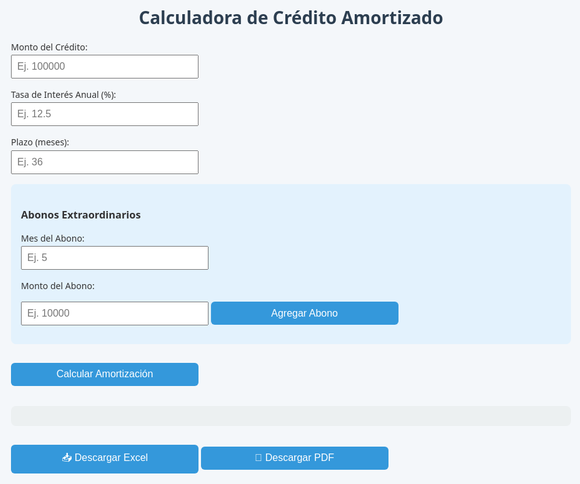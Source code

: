 <html lang="es">
<head>
  <meta charset="UTF-8">
  <title>Calculadora de Crédito Amortizado</title>
  <script src="https://cdnjs.cloudflare.com/ajax/libs/xlsx/0.18.5/xlsx.full.min.js"></script>
  <script src="https://cdnjs.cloudflare.com/ajax/libs/jspdf/2.5.1/jspdf.umd.min.js"></script>
  <style>
    body {
      font-family: 'Segoe UI', sans-serif;
      background: #f4f7fa;
      color: #333;
      padding: 2rem;
      max-width: 1000px;
      margin: auto;
    }
    h1, h2 {
      text-align: center;
      color: #2c3e50;
    }
    label {
      display: block;
      margin-top: 1rem;
    }
    input, button, select {
      padding: 0.5rem;
      margin-top: 0.2rem;
      font-size: 1rem;
      width: 100%;
      max-width: 300px;
    }
    .form-group {
      margin-bottom: 1rem;
    }
    table {
      width: 100%;
      border-collapse: collapse;
      margin-top: 1.5rem;
      font-size: 0.9rem;
    }
    table, th, td {
      border: 1px solid #ccc;
    }
    th {
      background: #2c3e50;
      color: white;
      padding: 0.6rem;
    }
    td {
      padding: 0.5rem;
      text-align: right;
    }
    .resumen {
      margin-top: 2rem;
      background: #ecf0f1;
      padding: 1rem;
      border-radius: 8px;
    }
    .abonos {
      background: #e3f2fd;
      padding: 1rem;
      border-radius: 8px;
      margin-top: 1rem;
    }
    .btn {
      margin-top: 1rem;
      background: #3498db;
      color: white;
      border: none;
      cursor: pointer;
      padding: 0.6rem 1rem;
      border-radius: 6px;
    }
    .btn:hover {
      background: #2980b9;
    }
    .abono-list li {
      margin-bottom: 5px;
    }
  </style>
</head>
<body>

  <h1>Calculadora de Crédito Amortizado</h1>

  <div class="form-group">
    <label>Monto del Crédito:</label>
    <input type="number" id="monto" placeholder="Ej. 100000" />
  </div>
  <div class="form-group">
    <label>Tasa de Interés Anual (%):</label>
    <input type="number" id="tasa" step="0.01" placeholder="Ej. 12.5" />
  </div>
  <div class="form-group">
    <label>Plazo (meses):</label>
    <input type="number" id="plazo" placeholder="Ej. 36" />
  </div>

  <div class="abonos">
    <h3>Abonos Extraordinarios</h3>
    <label>Mes del Abono:</label>
    <input type="number" id="mesAbono" placeholder="Ej. 5" />
    <label>Monto del Abono:</label>
    <input type="number" id="montoAbono" placeholder="Ej. 10000" />
    <button class="btn" onclick="agregarAbono()">Agregar Abono</button>
    <ul id="listaAbonos" class="abono-list"></ul>
  </div>

  <button class="btn" onclick="calcularAmortizacion()">Calcular Amortización</button>

  <div class="resumen" id="resumen"></div>

  <div id="tabla"></div>

  <button class="btn" onclick="descargarExcel()">📥 Descargar Excel</button>
  <button class="btn" onclick="descargarPDF()">📄 Descargar PDF</button>

  <script>
    let abonos = [];

    function agregarAbono() {
      const mes = parseInt(document.getElementById('mesAbono').value);
      const monto = parseFloat(document.getElementById('montoAbono').value);
      if (mes && monto && mes > 0 && monto > 0) {
        abonos.push({ mes, monto });
        mostrarAbonos();
        document.getElementById('mesAbono').value = '';
        document.getElementById('montoAbono').value = '';
      }
    }

    function eliminarAbono(index) {
      abonos.splice(index, 1);
      mostrarAbonos();
    }

    function mostrarAbonos() {
      const lista = document.getElementById('listaAbonos');
      lista.innerHTML = '';
      abonos.forEach((abono, index) => {
        const li = document.createElement('li');
        li.innerHTML = `Mes ${abono.mes}: $${abono.monto.toFixed(2)} <button onclick="eliminarAbono(${index})">❌</button>`;
        lista.appendChild(li);
      });
    }

    let datosTabla = [];

    function calcularAmortizacion() {
      const montoInicial = parseFloat(document.getElementById('monto').value);
      const tasaAnual = parseFloat(document.getElementById('tasa').value);
      const plazo = parseInt(document.getElementById('plazo').value);

      const tasaMensual = tasaAnual / 12 / 100;
      const cuota = montoInicial * (tasaMensual / (1 - Math.pow(1 + tasaMensual, -plazo)));

      let saldo = montoInicial;
      let totalIntereses = 0;
      let totalCapital = 0;
      datosTabla = [];

      let tablaHTML = `
        <table>
          <thead>
            <tr>
              <th>Mes</th>
              <th>Pago Mensual</th>
              <th>Interés</th>
              <th>Capital</th>
              <th>Abono Extra</th>
              <th>Saldo</th>
            </tr>
          </thead>
          <tbody>
      `;

      let mes = 1;
      while (saldo > 0.01 && mes <= 600) {
        const interes = saldo * tasaMensual;
        let capital = cuota - interes;
        if (capital > saldo) capital = saldo;
        saldo -= capital;
        totalIntereses += interes;
        totalCapital += capital;

        const abonoExtra = abonos.find(a => a.mes === mes);
        let abono = 0;
        let abonoTexto = '-';
        if (abonoExtra) {
          abono = Math.min(abonoExtra.monto, saldo);
          saldo -= abono;
          totalCapital += abono;
          abonoTexto = `$${abono.toFixed(2)}`;
        }

        datosTabla.push([mes, cuota.toFixed(2), interes.toFixed(2), capital.toFixed(2), abono.toFixed(2), saldo.toFixed(2)]);

        tablaHTML += `
          <tr>
            <td>${mes}</td>
            <td>$${cuota.toFixed(2)}</td>
            <td>$${interes.toFixed(2)}</td>
            <td>$${capital.toFixed(2)}</td>
            <td>${abonoTexto}</td>
            <td>$${saldo > 0 ? saldo.toFixed(2) : '0.00'}</td>
          </tr>
        `;

        mes++;
        if (saldo <= 0.01) break;
      }

      tablaHTML += '</tbody></table>';
      document.getElementById('tabla').innerHTML = tablaHTML;

      document.getElementById('resumen').innerHTML = `
        <h3>Resumen Ejecutivo</h3>
        <p><strong>Plazo Liquidado:</strong> ${mes - 1} meses</p>
        <p><strong>Total Pagado:</strong> $${(totalIntereses + totalCapital).toFixed(2)}</p>
        <p><strong>Total Abonado a Capital:</strong> $${totalCapital.toFixed(2)}</p>
        <p><strong>Total Intereses Pagados:</strong> $${totalIntereses.toFixed(2)}</p>
      `;
    }

    function descargarExcel() {
      if (datosTabla.length === 0) return alert("Primero calcula la amortización.");

      const wb = XLSX.utils.book_new();
      const ws = XLSX.utils.aoa_to_sheet([
        ["Mes", "Pago Mensual", "Interés", "Capital", "Abono Extra", "Saldo"],
        ...datosTabla
      ]);
      XLSX.utils.book_append_sheet(wb, ws, "Amortización");
      XLSX.writeFile(wb, "tabla_amortizacion.xlsx");
    }

    async function descargarPDF() {
      if (datosTabla.length === 0) return alert("Primero calcula la amortización.");

      const { jsPDF } = window.jspdf;
      const doc = new jsPDF();
      doc.setFontSize(12);
      doc.text("Resumen Ejecutivo", 14, 15);
      const resumen = document.getElementById("resumen").innerText.split("\n");
      resumen.forEach((line, i) => {
        doc.text(line, 14, 25 + i * 6);
      });

      doc.text("Tabla de Amortización", 14, 60);
      let y = 70;
      doc.setFontSize(10);
      doc.text("Mes | Mensual | Interés | Capital | Extra | Saldo", 14, y);
      datosTabla.forEach((fila, i) => {
        y += 6;
        if (y > 280) {
          doc.addPage();
          y = 20;
        }
        doc.text(fila.join(" | "), 14, y);
      });

      doc.save("tabla_amortizacion.pdf");
    }
  </script>

</body>
</html>
